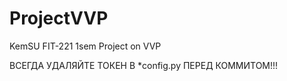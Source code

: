 # ProjectVVP
KemSU FIT-221 1sem Project on VVP

ВСЕГДА УДАЛЯЙТЕ ТОКЕН В *config.py ПЕРЕД КОММИТОМ!!!